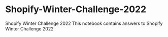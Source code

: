 # Shopify-Winter-Challenge-2022
Shopify Winter Challenge 2022
This notebook contains answers to Shopify Winter Challenge 2022
